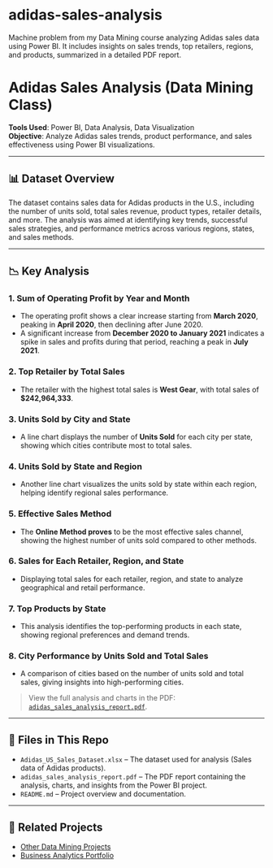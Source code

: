 # adidas-sales-analysis
Machine problem from my Data Mining course analyzing Adidas sales data using Power BI. It includes insights on sales trends, top retailers, regions, and products, summarized in a detailed PDF report.

# Adidas Sales Analysis (Data Mining Class)

**Tools Used**: Power BI, Data Analysis, Data Visualization  
**Objective**: Analyze Adidas sales trends, product performance, and sales effectiveness using Power BI visualizations.

---

## 📊 Dataset Overview

The dataset contains sales data for Adidas products in the U.S., including the number of units sold, total sales revenue, product types, retailer details, and more. The analysis was aimed at identifying key trends, successful sales strategies, and performance metrics across various regions, states, and sales methods.

---

## 📉 Key Analysis

### 1. **Sum of Operating Profit by Year and Month**
   - The operating profit shows a clear increase starting from **March 2020**, peaking in **April 2020**, then declining after June 2020. 
   - A significant increase from **December 2020 to January 2021** indicates a spike in sales and profits during that period, reaching a peak in **July 2021**.

### 2. **Top Retailer by Total Sales**
   - The retailer with the highest total sales is **West Gear**, with total sales of **$242,964,333**.

### 3. **Units Sold by City and State**
   - A line chart displays the number of **Units Sold** for each city per state, showing which cities contribute most to total sales.

### 4. **Units Sold by State and Region**
   - Another line chart visualizes the units sold by state within each region, helping identify regional sales performance.

### 5. **Effective Sales Method**
   - The **Online Method proves** to be the most effective sales channel, showing the highest number of units sold compared to other methods.

### 6. **Sales for Each Retailer, Region, and State**
   - Displaying total sales for each retailer, region, and state to analyze geographical and retail performance.

### 7. **Top Products by State**
   - This analysis identifies the top-performing products in each state, showing regional preferences and demand trends.

### 8. **City Performance by Units Sold and Total Sales**
   - A comparison of cities based on the number of units sold and total sales, giving insights into high-performing cities.

> View the full analysis and charts in the PDF: [`adidas_sales_analysis_report.pdf`](./pdf-reports/adidas_sales_analysis_report.pdf).

---

## 📁 Files in This Repo

- `Adidas_US_Sales_Dataset.xlsx` – The dataset used for analysis (Sales data of Adidas products).
- `adidas_sales_analysis_report.pdf` – The PDF report containing the analysis, charts, and insights from the Power BI project.
- `README.md` – Project overview and documentation.

---

## 🔗 Related Projects

- [Other Data Mining Projects](https://github.com/yourusername/data-mining-projects)
- [Business Analytics Portfolio](https://github.com/yourusername/portfolio)
